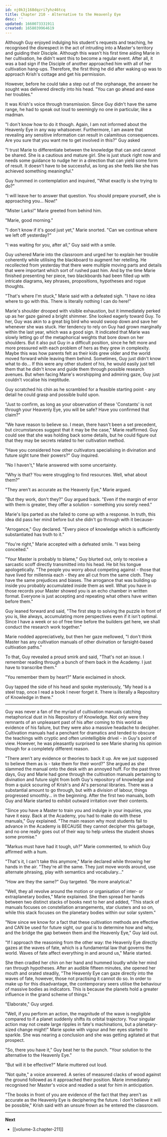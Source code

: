 ```yaml
---
id: nj0k3j168dqzri7yhz46tcq
title: Chapter 210 - Alternative to the Heavenly Eye
desc: ''
updated: 1660073331911
created: 1658039964619
---
```


Although Guy enjoyed indulging his student's requests and teaching, he recognised the disrespect in the act of intruding into a Master's territory and guiding their Disciple. Although this wasn't his first time aiding Marie in her cultivation, he didn't want this to become a regular event. After all, it was a bad sign if the Disciple of another approached him with all of her cultivation hang-ups. Therefore, the first thing he did after waking up was to approach Krish's cottage and get his permission.

However, before he could take a step out of the orphanage, the answer he sought was delivered directly into his head. "You can go ahead and ease her troubles."

It was Krish's voice through transmission. Since Guy didn't have the same range, he had to speak out loud to seemingly no one in particular, like a madman.

"I don't know how to do it though. Again, I am not informed about the Heavenly Eye in any way whatsoever. Furthermore, I am aware that revealing any sensitive information can result in calamitous consequences. Are you sure that you want me to get involved in this?" Guy asked

"I trust Marie to differentiate between the knowledge that can and cannot be shared. She is a cautious and mature girl. She is just stuck right now and needs some guidance to nudge her in a direction that can yield some form of result. It doesn't have to be successful, as long as she feels like she has achieved something meaningful."

Guy hummed in contemplation and inquired, "What exactly is she trying to do?"

"I will leave her to answer that question. You should prepare yourself, she is approaching you... Now!"

"Mister Larks!" Marie greeted from behind him.

"Marie, good morning."

"I don't know if it's good just yet," Marie snorted. "Can we continue where we left off yesterday?"

"I was waiting for you, after all," Guy said with a smile.

Guy ushered Marie into the classroom and urged her to explain her trouble coherently while utilising the blackboard to augment her retelling. He recollected from yesterday that there were multiple moving parts and details that were important which sort of rushed past him. And by the time Marie finished presenting her piece, two blackboards had been filled up with intricate diagrams, key phrases, propositions, hypotheses and rogue thoughts.

"That's where I'm stuck," Marie said with a defeated sigh. "I have no idea where to go with this. There is literally nothing I can do here!"

Marie's shoulder drooped with visible exhaustion, but it immediately perked up as her gaze gained a bright shimmer. She looked eagerly toward Guy. To her, Guy was akin to a great big bird who would swoop down and save her whenever she was stuck. Her tendency to rely on Guy had grown marginally within the last year, which was a good sign. It indicated that Marie was slowly letting go of the metaphorical weights that bore down on her shoulders. But it also put Guy in a difficult position, since he felt more and more pressured with each problem of hers as they grew in complexity. Maybe this was how parents felt as their kids grew older and the world moved forward while leaving them behind. Sometimes, Guy just didn't know what to do... If this were any other student of his, he would easily just tell them that he didn't know and guide them through possible research avenues. But when facing Marie's worshipping and admiring gaze, Guy just couldn't vocalise his ineptitude.

Guy scratched his chin as he scrambled for a feasible starting point - any detail he could grasp and possible build upon.

"Just to confirm, as long as your observation of these 'Constants' is not through your Heavenly Eye, you will be safe? Have you confirmed that claim?"

"We have reason to believe so. I mean, there hasn't been a set precedent, but circumstances suggest that it may be the case," Marie reaffirmed. Guy could see that she was holding back some details, but he could figure out that they may be secrets related to her cultivation method.

"Have you considered how other cultivators specialising in divination and future sight tune their powers?" Guy inquired.

"No I haven't," Marie answered with some uncertainty.

"Why is that? You were struggling to find resources. Well, what about them?"

"They aren't as accurate as the Heavenly Eye," Marie argued.

"But they work, don't they?" Guy argued back. "Even if the margin of error with them is greater, they offer a solution - something you sorely need."

Marie's lips parted as she failed to come up with a response. In truth, this idea did pass her mind before but she didn't go through with it because-

"Arrogance," Guy declared. "Every piece of knowledge which is sufficiently substantiated has truth to it."

"You're right," Marie accepted with a defeated smile. "I was being conceited."

"Your Master is probably to blame," Guy blurted out, only to receive a sarcastic scoff directly transmitted into his head. He bit his tongue apologetically. "The people you worry about competing against - those that have lived for millennia each - they are all cut from the same cloth. They have the same prejudices and biases. The arrogance that was building up inside you probably accumulated inside them as well. What you have in those records your Master showed you is an echo chamber in written format. Everyone is just accepting and repeating what others have written before them."

Guy leaned forward and said, "The first step to solving the puzzle in front of you is, like always, accumulating more perspectives even if it isn't optimal. Since I have a week or so of free time before the builders get here, we shall conduct the research work together."

Marie nodded appreciatively, but then her gaze mellowed, "I don't think Master has any cultivation manuals of other divination or farsight-based cultivation paths."

To that, Guy revealed a proud smirk and said, "That's not an issue. I remember reading through a bunch of them back in the Academy. I just have to transcribe them."

"You remember them by heart?" Marie exclaimed in shock.

Guy tapped the side of his head and spoke mysteriously, "My head is a steel trap, once I read a book I never forget it. There is literally a Repository of Knowledge in there."

____

Guy was never a fan of the myriad of cultivation manuals catching metaphorical dust in his Repository of Knowledge. Not only were they remnants of an unpleasant past of his after coming to this world as evidence of his failure, but they were also a massive headache to decipher. Cultivation manuals had a penchant for dramatics and tended to obscure the teachings with cryptic and often unintelligible drivel - in Guy's point of view. However, he was pleasantly surprised to see Marie sharing his opinion though for a completely different reason.

"There aren't any evidence or theories to back it up. Are we just supposed to believe them as is - take them for their word?" She argued as she slammed the manual onto the desk with an annoyed huff. For the past three days, Guy and Marie had gone through the cultivation manuals pertaining to divination and future sight from both Guy's repository of knowledge and from a quick scouring of Krish's and Al's personal libraries. There was a substantial amount to go through, but with a division of labour, things progressed smoothly... in the beginning. After the first two manuals, both Guy and Marie started to exhibit outward irritation over their contents.

"Since you have a Master to train you and indulge in your inquiries, you have it easy. Back at the Academy, you had to make do with these manuals," Guy explained. "The main reason why most students fail to advance in the Academy is BECAUSE they cannot decipher this garbage, and no one really goes out of their way to help unless the student shows some promise."

"Markus must have had it tough, uh?" Marie commented, to which Guy affirmed with a hum.

"That's it, I can't take this anymore," Marie declared while throwing her hands in the air. "They're all the same. They just move words around, use alternate phrasing, play with semantics and vocabulary..."

"How are they the same?" Guy targeted. "Be more analytical."

"Well, they all revolve around the motion or organisation of inter- or extraplanetary bodies," Marie explained. She then spread her hands between two distinct stacks of books next to her and added, "This stack of manuals focuses on constellation arrangements, star clusters and so on, while this stack focuses on the planetary bodies within our solar system."

"Now since we know for a fact that these cultivation methods are effective and CAN be used for future sight, our goal is to determine how and why, and the bridge the gap between them and the Heavenly Eye," Guy laid out.

"If I approach the reasoning from the other way: the Heavenly Eye directly gazes at the waves of fate, which is a fundamental law that governs the world. Waves of fate affect everything in and around us," Marie started.

She then cradled her chin on her hand and hummed loudly while her mind ran through hypotheses. After an audible fifteen minutes, she opened her mouth and orated steadily, "The Heavenly Eye can gaze directly into the waves of fate, however, those not practising it cannot do so. In order to make up for this disadvantage, the contemporary seers utilise the behaviour of massive bodies as indicators. This is because the planets hold a greater influence in the grand scheme of things."

"Elaborate," Guy urged.

"Well, if you perform an action, the magnitude of the wave is negligible compared to if a planet suddenly shifts its orbital trajectory. Your singular action may not create large ripples in fate's machinations, but a planetary-sized change might!" Marie spoke with vigour and her eyes started to sparkle. She was nearing a conclusion and she was getting agitated at that prospect.

"So, there you have it," Guy beat her to the punch. "Your solution to the alternative to the Heavenly Eye."

"But will it be effective?" Marie muttered out loud.

"Not quite," a voice answered. A series of measured clacks of wood against the ground followed as it approached their position. Marie immediately recognised her Master's voice and readied a seat for him in anticipation.

"The books in front of you are evidence of the fact that they aren't as accurate as the Heavenly Eye is deciphering the future. I don't believe it will be possible," Krish said with an unsure frown as he entered the classroom.

____

**Next**
* [[volume-3.chapter-211]]